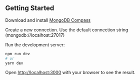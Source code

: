 ## Getting Started

Download and install [MongoDB Compass](https://downloads.mongodb.com/compass/mongodb-compass-1.40.4-win32-x64.exe)

Create a new connection. Use the default connection string (mongodb://localhost:27017)


Run the development server:

```bash
npm run dev
# or
yarn dev
```

Open [http://localhost:3000](http://localhost:3000) with your browser to see the result.
